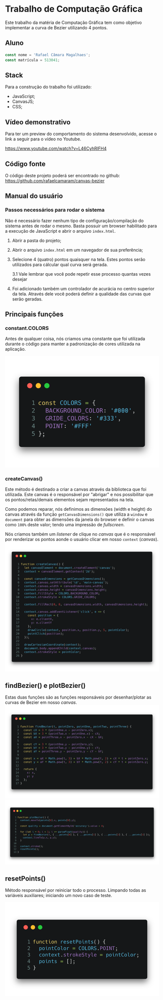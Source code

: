 # Trabalho de Computação Gráfica

Este trabalho da matéria de Computação Gráfica tem como objetivo implementar a curva de Bezier utilizando 4 pontos.

## Aluno
```js
const nome = 'Rafael Câmara Magalhaes';
const matrícula = 513041;
```
## Stack
Para a construção do trabalho foi utilizado:
* JavaScript;
* CanvasJS;
* CSS;

## Vídeo demonstrativo
Para ter um preview do comportamento do sistema desenvolvido, acesse o link a seguir para o vídeo no Youtube.

https://www.youtube.com/watch?v=L46CyhRlFH4

## Código fonte

O código deste projeto poderá ser encontrado no github: https://github.com/rafaelcamaram/canvas-bezier

## Manual do usuário

### Passos necessários para rodar o sistema

Não é necessário fazer nenhum tipo de configuração/compilação do sistema antes de rodar o mesmo. Basta possuir um browser habilitado para a execução de JavaScript e abrir o arquivo `index.html`.

1. Abrir a pasta do projeto;
2. Abrir o arquivo `index.html` em um navegador de sua preferência;
3. Selecione 4 (quatro) pontos quaisquer na tela. Estes pontos serão utilizados para cálcular qual curva será gerada. 
    
    3.1 Vale lembrar que você pode repetir esse processo quantas vezes desejar
4. Foi adicionado também um controlador de acurácia no centro superior da tela. Através dele você poderá definir a qualidade das curvas que serão geradas.

## Principais funções

### constant.COLORS
Antes de qualquer coisa, nós criamos uma constante que foi utilizada durante o código para manter a padronização de cores utilizada na aplicação.

![colors](./images/colors.png)


### createCanvas()

Este método é destinado a criar a canvas através da biblioteca que foi utilizada. Este canvas é o responsável por "abrigar" e nos possibilitar que os pontos/retas/demais elementos sejam representados na tela.

Como podemos reparar, nós definimos as dimensões (width e height) do canvas através da função `getCanvasDimensions()` que utiliza a `window` e `document` para obter as dimensões da janela do browser e definir o canvas como `100%` deste valor; tendo uma impressão de *fullscreen*.

Nós criamos também um *listener* de clique no *canvas* que é o responsável por renderizar os pontos aonde o usuário clicar em nosso `context` (*canvas*).
![createCanvas](./images/createCanvas.png)

## findBezier() e plotBezier()

Estas duas funções são as funções responsáveis por desenhar/plotar as curvas de Bezier em nosso *canvas*.
![findBezier](./images/findBezier.png)
![plotBezier](./images/plotBezier.png)

## resetPoints()

Método responsável por reiniciar todo o processo. Limpando todas as variáveis auxiliares; iniciando um novo caso de teste.

![resetPoints](./images/resetPoints.png)